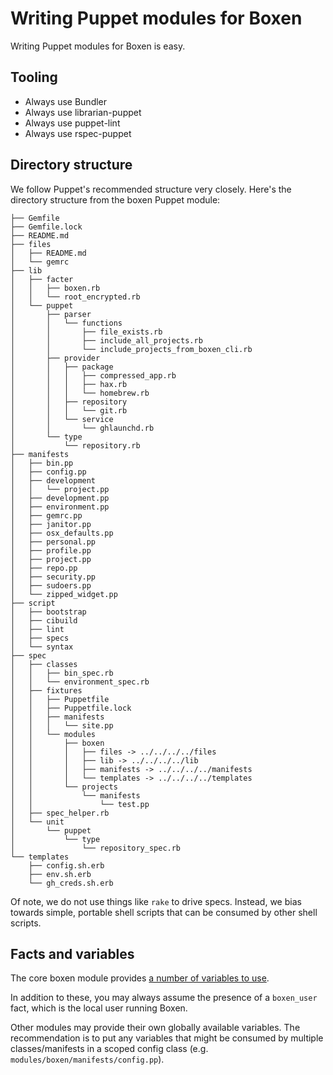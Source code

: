 # Writing Puppet modules for Boxen

Writing Puppet modules for Boxen is easy.

## Tooling

* Always use Bundler
* Always use librarian-puppet
* Always use puppet-lint
* Always use rspec-puppet

## Directory structure

We follow Puppet's recommended structure very closely.
Here's the directory structure from the boxen Puppet module:

```
├── Gemfile
├── Gemfile.lock
├── README.md
├── files
│   ├── README.md
│   └── gemrc
├── lib
│   ├── facter
│   │   ├── boxen.rb
│   │   └── root_encrypted.rb
│   └── puppet
│       ├── parser
│       │   └── functions
│       │       ├── file_exists.rb
│       │       ├── include_all_projects.rb
│       │       └── include_projects_from_boxen_cli.rb
│       ├── provider
│       │   ├── package
│       │   │   ├── compressed_app.rb
│       │   │   ├── hax.rb
│       │   │   └── homebrew.rb
│       │   ├── repository
│       │   │   └── git.rb
│       │   └── service
│       │       └── ghlaunchd.rb
│       └── type
│           └── repository.rb
├── manifests
│   ├── bin.pp
│   ├── config.pp
│   ├── development
│   │   └── project.pp
│   ├── development.pp
│   ├── environment.pp
│   ├── gemrc.pp
│   ├── janitor.pp
│   ├── osx_defaults.pp
│   ├── personal.pp
│   ├── profile.pp
│   ├── project.pp
│   ├── repo.pp
│   ├── security.pp
│   ├── sudoers.pp
│   └── zipped_widget.pp
├── script
│   ├── bootstrap
│   ├── cibuild
│   ├── lint
│   ├── specs
│   └── syntax
├── spec
│   ├── classes
│   │   ├── bin_spec.rb
│   │   └── environment_spec.rb
│   ├── fixtures
│   │   ├── Puppetfile
│   │   ├── Puppetfile.lock
│   │   ├── manifests
│   │   │   └── site.pp
│   │   └── modules
│   │       ├── boxen
│   │       │   ├── files -> ../../../../files
│   │       │   ├── lib -> ../../../../lib
│   │       │   ├── manifests -> ../../../../manifests
│   │       │   └── templates -> ../../../../templates
│   │       └── projects
│   │           └── manifests
│   │               └── test.pp
│   ├── spec_helper.rb
│   └── unit
│       └── puppet
│           └── type
│               └── repository_spec.rb
└── templates
    ├── config.sh.erb
    ├── env.sh.erb
    └── gh_creds.sh.erb
```

Of note, we do not use things like `rake` to drive specs.
Instead, we bias towards simple, portable shell scripts that can be consumed
by other shell scripts.

## Facts and variables

The core boxen module provides [a number of variables to use](https://github.com/boxen/puppet-boxen/blob/master/manifests/config.pp#L8-L21).

In addition to these, you may always assume the presence of a `boxen_user` fact,
which is the local user running Boxen.

Other modules may provide their own globally available variables.
The recommendation is to put any variables that might be consumed by
multiple classes/manifests in a scoped config class
(e.g. `modules/boxen/manifests/config.pp`).
